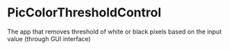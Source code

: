 # PicColorThresholdControl
The app that removes threshold of white or black pixels based on the input value (through GUI interface)
